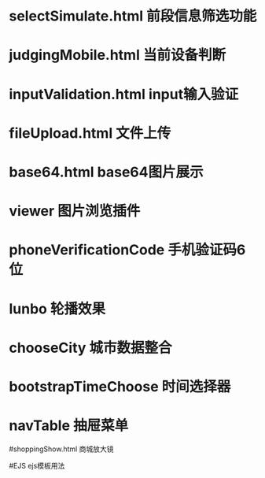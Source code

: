 # selectSimulate.html 前段信息筛选功能

# judgingMobile.html 当前设备判断

# inputValidation.html input输入验证

# fileUpload.html 文件上传

# base64.html base64图片展示

# viewer 图片浏览插件

# phoneVerificationCode 手机验证码6位

# lunbo 轮播效果

# chooseCity 城市数据整合

# bootstrapTimeChoose  时间选择器

# navTable 抽屉菜单

#shoppingShow.html 商城放大镜

#EJS ejs模板用法

#

#

#

#

#

#

#